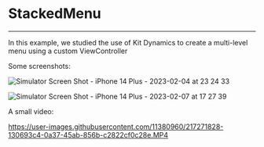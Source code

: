 # StackedMenu 
---------------------------------

In this example, we studied the use of Kit Dynamics to create a multi-level menu using a custom ViewController

Some screenshots:

![Simulator Screen Shot - iPhone 14 Plus - 2023-02-04 at 23 24 33](https://user-images.githubusercontent.com/11380960/217274497-d88625bd-0d48-4ca2-91d5-4e14bef86bf4.png)

![Simulator Screen Shot - iPhone 14 Plus - 2023-02-07 at 17 27 39](https://user-images.githubusercontent.com/11380960/217274522-16009e3f-6512-4a82-bf7a-8a7802894d8a.png)


A small video:

https://user-images.githubusercontent.com/11380960/217271828-130693c4-0a37-45ab-856b-c2822cf0c28e.MP4

